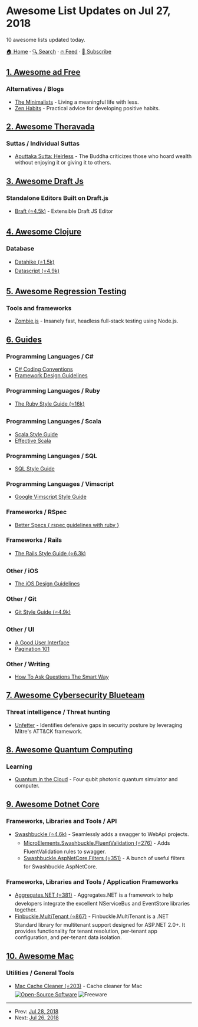 # Awesome List Updates on Jul 27, 2018

10 awesome lists updated today.

[🏠 Home](/README.md) · [🔍 Search](https://test.trackawesomelist.com/search/) · [🔥 Feed](https://test.trackawesomelist.com/feed.xml) · [📮 Subscribe](https://trackawesomelist.us17.list-manage.com/subscribe?u=d2f0117aa829c83a63ec63c2f&id=36a103854c)



## [1. Awesome ad Free](/content/johnjago/awesome-ad-free/README.md)

### Alternatives / Blogs

*   [The Minimalists](https://www.theminimalists.com/) - Living a meaningful life with less.
*   [Zen Habits](https://zenhabits.net/) - Practical advice for developing positive habits.

## [2. Awesome Theravada](/content/johnjago/awesome-theravada/README.md)

### Suttas / Individual Suttas

*   [Aputtaka Sutta: Heirless](https://www.accesstoinsight.org/tipitaka/sn/sn03/sn03.019.than.html) - The Buddha criticizes those who hoard wealth without enjoying it or giving it to others.

## [3. Awesome Draft Js](/content/nikgraf/awesome-draft-js/README.md)

### Standalone Editors Built on Draft.js

*   [Braft (⭐4.5k)](https://github.com/margox/braft-editor) - Extensible Draft JS Editor

## [4. Awesome Clojure](/content/razum2um/awesome-clojure/README.md)

### Database

*   [Datahike (⭐1.5k)](https://github.com/replikativ/datahike)
*   [Datascript (⭐4.9k)](https://github.com/tonsky/datascript)

## [5. Awesome Regression Testing](/content/mojoaxel/awesome-regression-testing/README.md)

### Tools and frameworks

*   [Zombie.js](http://zombie.js.org/) - Insanely fast, headless full-stack testing using Node.js.

## [6. Guides](/content/NARKOZ/guides/README.md)

### Programming Languages / C#

*   [C# Coding Conventions](https://docs.microsoft.com/en-us/dotnet/csharp/programming-guide/inside-a-program/coding-conventions)
*   [Framework Design Guidelines](https://docs.microsoft.com/en-us/dotnet/standard/design-guidelines/index)

### Programming Languages / Ruby

*   [The Ruby Style Guide (⭐16k)](https://github.com/rubocop-hq/ruby-style-guide#readme)

### Programming Languages / Scala

*   [Scala Style Guide](https://docs.scala-lang.org/style/)
*   [Effective Scala](https://twitter.github.io/effectivescala/)

### Programming Languages / SQL

*   [SQL Style Guide](https://www.sqlstyle.guide/)

### Programming Languages / Vimscript

*   [Google Vimscript Style Guide](https://google.github.io/styleguide/vimscriptguide.xml)

### Frameworks / RSpec

*   [Better Specs { rspec guidelines with ruby }](http://www.betterspecs.org/)

### Frameworks / Rails

*   [The Rails Style Guide (⭐6.3k)](https://github.com/rubocop-hq/rails-style-guide#readme)

### Other / iOS

*   [The iOS Design Guidelines](https://ivomynttinen.com/blog/ios-design-guidelines)

### Other / Git

*   [Git Style Guide (⭐4.9k)](https://github.com/agis/git-style-guide#readme)

### Other / UI

*   [A Good User Interface](https://goodui.org/)
*   [Pagination 101](https://gist.github.com/mislav/622561)

### Other / Writing

*   [How To Ask Questions The Smart Way](http://www.catb.org/\~esr/faqs/smart-questions.html)

## [7. Awesome Cybersecurity Blueteam](/content/fabacab/awesome-cybersecurity-blueteam/README.md)

### Threat intelligence / Threat hunting

*   [Unfetter](https://nsacyber.github.io/unfetter/) - Identifies defensive gaps in security posture by leveraging Mitre's ATT\&CK framework.

## [8. Awesome Quantum Computing](/content/desireevl/awesome-quantum-computing/README.md)

### Learning

*   [Quantum in the Cloud](http://cnotmz.appspot.com/#) - Four qubit photonic quantum simulator and computer.

## [9. Awesome Dotnet Core](/content/thangchung/awesome-dotnet-core/README.md)

### Frameworks, Libraries and Tools / API

*   [Swashbuckle (⭐4.6k)](https://github.com/domaindrivendev/Swashbuckle.AspNetCore) - Seamlessly adds a swagger to WebApi projects.
    *   [MicroElements.Swashbuckle.FluentValidation (⭐276)](https://github.com/micro-elements/MicroElements.Swashbuckle.FluentValidation) - Adds FluentValidation rules to swagger.
    *   [Swashbuckle.AspNetCore.Filters (⭐351)](https://github.com/mattfrear/Swashbuckle.AspNetCore.Filters) - A bunch of useful filters for Swashbuckle.AspNetCore.

### Frameworks, Libraries and Tools / Application Frameworks

*   [Aggregates.NET (⭐381)](https://github.com/volak/Aggregates.NET) - Aggregates.NET is a framework to help developers integrate the excellent NServiceBus and EventStore libraries together.
*   [Finbuckle.MultiTenant (⭐867)](https://github.com/Finbuckle/Finbuckle.MultiTenant) - Finbuckle.MultiTenant is a .NET Standard library for multitenant support designed for ASP.NET 2.0+. It provides functionality for tenant resolution, per-tenant app configuration, and per-tenant data isolation.

## [10. Awesome Mac](/content/jaywcjlove/awesome-mac/README.md)

### Utilities / General Tools

*   [Mac Cache Cleaner (⭐203)](https://github.com/kaunteya/MacCacheCleaner) - Cache cleaner for Mac [![Open-Source Software](https://jaywcjlove.github.io/sb/ico/min-oss.svg "Open Source Software")](https://github.com/kaunteya/MacCacheCleaner) ![Freeware](https://jaywcjlove.github.io/sb/ico/min-free.svg "Freeware")

---

- Prev: [Jul 28, 2018](/content/2018/07/28/README.md)
- Next: [Jul 26, 2018](/content/2018/07/26/README.md)